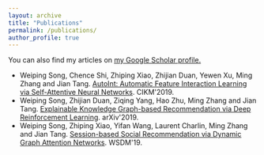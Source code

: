 ```yaml
---
layout: archive
title: "Publications"
permalink: /publications/
author_profile: true
---
```


You can also find my articles on <u><a href="{{author.googlescholar}}">my Google Scholar profile</a>.</u>

* Weiping Song, Chence Shi, Zhiping Xiao, Zhijian Duan, Yewen Xu, Ming Zhang and Jian Tang. [AutoInt: Automatic Feature Interaction Learning via Self-Attentive Neural Networks](https://arxiv.org/pdf/1810.11921.pdf). CIKM'2019.
* Weiping Song, Zhijian Duan, Ziqing Yang, Hao Zhu, Ming Zhang and Jian Tang. [Explainable Knowledge Graph-based Recommendation via Deep Reinforcement Learning](https://arxiv.org/pdf/1906.09506.pdf). arXiv'2019.
* Weiping Song, Zhiping Xiao, Yifan Wang, Laurent Charlin, Ming Zhang and Jian Tang. [Session-based Social Recommendation via Dynamic Graph Attention Networks](https://arxiv.org/pdf/1902.09362.pdf). WSDM'19.
